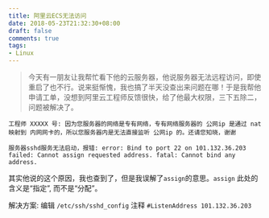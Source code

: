 ```yaml
---
title: 阿里云ECS无法访问
date: 2018-05-23T21:32:30+08:00
draft: false
comments: true
tags: 
- Linux
---
```


> 今天有一朋友让我帮忙看下他的云服务器，他说服务器无法远程访问，即使重启了也不行。说来挺惭愧，我也搞了半天没查出来问题在哪！于是我帮他申请工单，没想到阿里云工程师反馈很快，给了他最大权限，三下五除二，问题被解决了。


```
工程师 XXXXX 号: 因为您服务器的网络是专有网络，专有网络服务器的 公网ip 是通过 nat 映射到 内网网卡的，所以您服务器内是无法直接监听 公网ip 的。还请您知晓，谢谢  
```

```
服务器sshd服务无法启动，报错: error: Bind to port 22 on 101.132.36.203 failed: Cannot assign requested address. fatal: Cannot bind any address.
```

其实他说的这个原因，我也查到了，但是我误解了`assign`的意思。`assign` 此处的含义是“指定”, 而不是“分配”。

解决方案: 
编辑 `/etc/ssh/sshd_config` 注释 `#ListenAddress 101.132.36.203`

